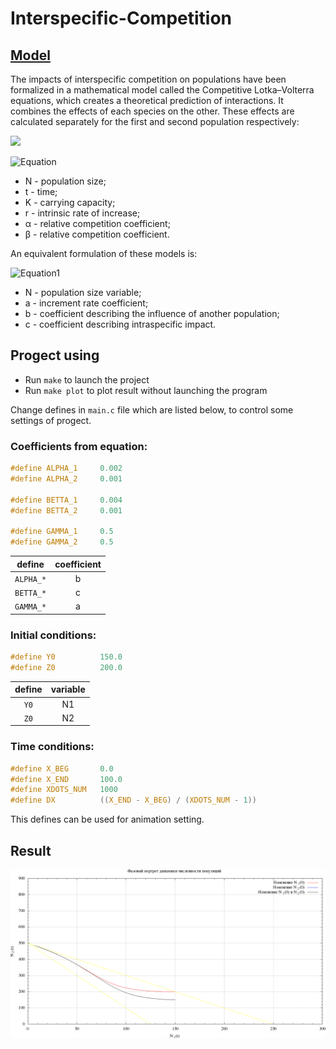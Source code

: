 # Interspecific-Competition

## [Model](https://en.wikipedia.org/wiki/Interspecific_competition)

The impacts of interspecific competition on populations have been formalized in a mathematical model called the Competitive Lotka–Volterra equations, which creates a theoretical prediction of interactions. It combines the effects of each species on the other. These effects are calculated separately for the first and second population respectively:

![](https://wikimedia.org/api/rest_v1/media/math/render/svg/63551972a8cadc18c4b2c7ae112638039229b8e6)

![Equation](https://wikimedia.org/api/rest_v1/media/math/render/svg/384821b0b4c530e964cdb2570e4d9cf07fa71374)

* N - population size;
* t - time;
* K - carrying capacity;
* r - intrinsic rate of increase;
* α - relative competition coefficient;
* β - relative competition coefficient.

An equivalent formulation of these models is:

![Equation1](http://library.biophys.msu.ru/LectMB/lect09.files/image002.gif)

* N - population size variable;
* a - increment rate coefficient;
* b - coefficient describing the influence of another population;
* c - coefficient describing intraspecific impact.

## Progect using

* Run `make` to launch the project
* Run `make plot` to plot result without launching the program

Change defines in `main.c` file which are listed below, to control some settings of progect.

### Сoefficients from equation:

```C
#define ALPHA_1     0.002
#define ALPHA_2     0.001

#define BETTA_1     0.004
#define BETTA_2     0.001

#define GAMMA_1     0.5
#define GAMMA_2     0.5
```

| define        | coefficient   |
| ------------- |:-------------:|
|  `ALPHA_*`    | b             |
| `BETTA_*`     | c             |
| `GAMMA_*`     | a             |

### Initial conditions:

```C
#define Y0          150.0
#define Z0          200.0
```

|define|variable   |
|:------:|:-------:|
|`Y0`|N1|
|`Z0`|N2|

### Time conditions:

```C
#define X_BEG       0.0
#define X_END       100.0
#define XDOTS_NUM   1000
#define DX          ((X_END - X_BEG) / (XDOTS_NUM - 1))
```
This defines can be used for animation setting.

## Result

![Animation](https://github.com/vakulin95/Math-modeling/blob/master/Interspecific-Competition/files/animate_phase_out.gif)
